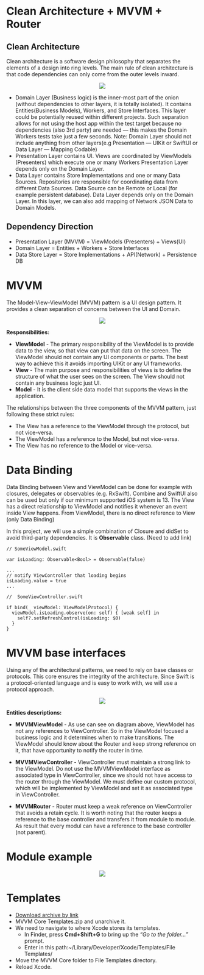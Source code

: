 # Clean Architecture + MVVM + Router

## Clean Architecture

Clean architecture is a software design philosophy that separates the elements of a design into ring levels. The main rule of clean architecture is that code dependencies can only come from the outer levels inward.

<div align="center">
<img src="https://user-images.githubusercontent.com/15180933/83876559-b8997900-a741-11ea-8c7b-5d559778b9f8.png" >
</div>

* Domain Layer (Business logic) is the inner-most part of the onion (without dependencies to other layers, it is totally isolated). It contains Entities(Business Models), Workers, and Store Interfaces. This layer could be potentially reused within different projects. Such separation allows for not using the host app within the test target because no dependencies (also 3rd party) are needed — this makes the Domain Workers tests take just a few seconds. Note: Domain Layer should not include anything from other layers(e.g Presentation — UIKit or SwiftUI or Data Layer — Mapping Codable)
* Presentation Layer contains UI. Views are coordinated by ViewModels (Presenters) which execute one or many Workers Presentation Layer depends only on the Domain Layer.
* Data Layer contains Store Implementations and one or many Data Sources. Repositories are responsible for coordinating data from different Data Sources. Data Source can be Remote or Local (for example persistent database). Data Layer depends only on the Domain Layer. In this layer, we can also add mapping of Network JSON Data to Domain Models.

## Dependency Direction
* Presentation Layer (MVVM) = ViewModels (Presenters) + Views(UI)
* Domain Layer = Entities + Workers + Store Interfaces
* Data Store Layer = Store Implementations + API(Network) + Persistence DB

# MVVM

The Model-View-ViewModel (MVVM) pattern is a UI design pattern. It provides a clean separation of concerns between the UI and Domain.

<div align="center">
<img src="https://user-images.githubusercontent.com/15180933/83877081-948a6780-a742-11ea-86e5-a3bd5ef7ab63.png" >
</div>

**Responsibilities:**

* **ViewModel** - The primary responsibility of the ViewModel is to provide data to the view, so that view can put that data on the screen. The ViewModel should not contain any UI components or parts. The best way to achieve this it avoids importing UIKit or any UI frameworks.
* **View** - The main purpose and responsibilities of views is to define the structure of what the user sees on the screen. The View should not contain any business logic just UI.
* **Model** - It is the client side data model that supports the views in the application.

The relationships between the three components of the MVVM pattern, just following these strict rules:
* The View has a reference to the ViewModel through the protocol, but not vice-versa.
* The ViewModel has a reference to the Model, but not vice-versa.
* The View has no reference to the Model or vice-versa. 

# Data Binding

Data Binding between View and ViewModel can be done for example with closures, delegates or observables (e.g. RxSwift). Combine and SwiftUI also can be used but only if our minimum supported iOS system is 13. The View has a direct relationship to ViewModel and notifies it whenever an event inside View happens. From ViewModel, there is no direct reference to View (only Data Binding)

In this project, we will use a simple combination of Closure and didSet to avoid third-party dependencies. It is **Observable** class. (Need to add link)

```
// SomeViewModel.swift

var isLoading: Observable<Bool> = Observable(false)

... 
// notify ViewController that loading begins
isLoading.value = true
...

//  SomeViewController.swift

if bind(_ viewModel: ViewModelProtocol) {
  viewModel.isLoading.observe(on: self) { [weak self] in 
    self?.setRefreshControl(isLoading: $0) 
  }
}
```
# MVVM base interfaces

Using any of the architectural patterns, we need to rely on base classes or protocols. This core ensures the integrity of the architecture. Since Swift is a protocol-oriented language and is easy to work with, we will use a protocol approach.

<div align="center">
<img src="https://user-images.githubusercontent.com/15180933/83877405-2a25f700-a743-11ea-89eb-9f4b2cbfc5f8.png" >
</div>

**Entities descriptions:**

* **MVVMViewModel** - As use can see on diagram above, ViewModel has not any references to ViewController. So in the ViewModel focused a business logic and it determines when to make transitions. The ViewModel should know about the Router and keep strong reference on it, that have opportunity to notify the router in time.

* **MVVMViewController** - ViewController must maintain a strong link to the ViewModel. Do not use the MVVMViewModel interface as associated type in ViewController, since we should not have access to the router through the ViewModel. We must define our custom protocol, which will be implemented by ViewModel and set it as associated type in ViewController.

* **MVVMRouter** - Router must keep a weak reference on ViewController that avoids a retain cycle. It is worth noting that the router keeps a reference to the base controller and transfers it from module to module. As result that every modul can have a reference to the base controller (not parent).

# Мodule example

<div align="center">
<img src="https://user-images.githubusercontent.com/15180933/83881377-357c2100-a749-11ea-9607-4b31f03bb260.png" >
</div>

# Templates

* [Download archive by link](https://drive.google.com/file/d/18ZsVgFIXLXTjgRB8t_NoO08ipaTOKrmH)
* MVVM Core Templates.zip and unarchive it.
* We need to navigate to where Xcode stores its templates. 
  * In Finder, press **Cmd+Shift+G** to bring up the _“Go to the folder…”_ prompt.
  * Enter in this path:~/Library/Developer/Xcode/Templates/File Templates/
* Move the MVVM Core folder to File Templates directory.
* Reload Xcode.

